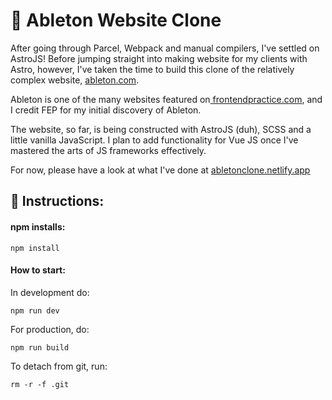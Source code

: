 # 🎸 Ableton Website Clone

After going through Parcel, Webpack and manual compilers, I've settled on AstroJS! Before jumping straight into making website for my clients with Astro, however, I've taken the time to build this clone of the relatively complex website, [ableton.com](https://www.ableton.com).

Ableton is one of the many websites featured on[ frontendpractice.com](https://frontendpractice.com), and I credit FEP for my initial discovery of Ableton.

The website, so far, is being constructed with AstroJS (duh), SCSS and a little vanilla JavaScript. I plan to add functionality for Vue JS once I've mastered the arts of JS frameworks effectively.

For now, please have a look at what I've done at [abletonclone.netlify.app](https://abletonclone.netlify.app)

## 📑 Instructions:

#### **npm installs:**

```
npm install
```

#### How to start:

In development do:

```
npm run dev
```

For production, do:

```
npm run build
```

To detach from git, run:

```
rm -r -f .git
```
